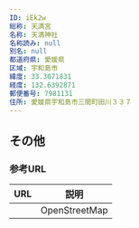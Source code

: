 ```yaml
---
ID: iEk2w
総称: 天満宮
名称: 天満神社
名称読み: null
別名: null
都道府県: 愛媛県
区域: 宇和島市
緯度: 33.3071831
経度: 132.6392871
郵便番号: 7981131
住所: 愛媛県宇和島市三間町田川３３７
---
```


## その他

### 参考URL

| URL | 説明          |
| --- | ------------- |
|     | OpenStreetMap |

